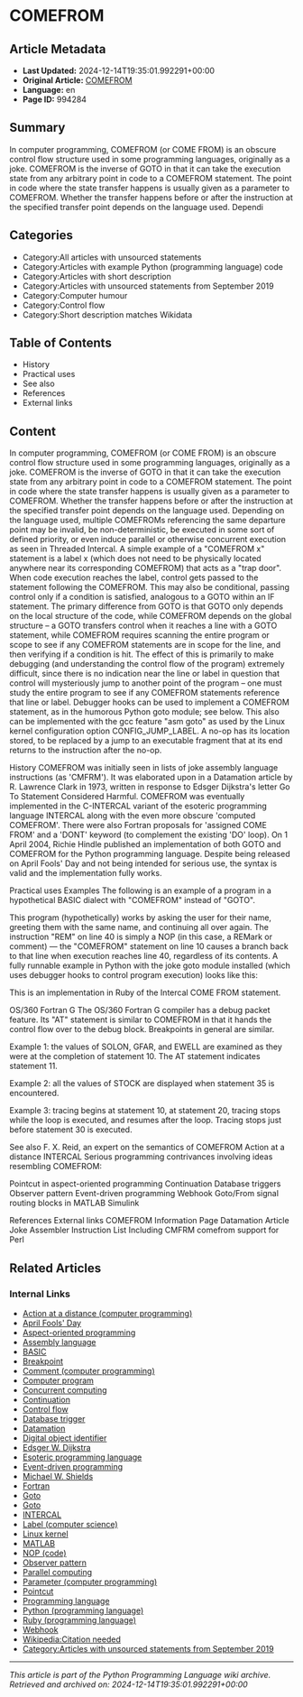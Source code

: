 # COMEFROM

## Article Metadata

- **Last Updated:** 2024-12-14T19:35:01.992291+00:00
- **Original Article:** [COMEFROM](https://en.wikipedia.org/wiki/COMEFROM)
- **Language:** en
- **Page ID:** 994284

## Summary

In computer programming, COMEFROM (or COME FROM) is an obscure control flow structure used in some programming languages, originally as a joke. COMEFROM is the inverse of GOTO in that it can take the execution state from any arbitrary point in code to a COMEFROM statement.
The point in code where the state transfer happens is usually given as a parameter to COMEFROM. Whether the transfer happens before or after the instruction at the specified transfer point depends on the language used. Dependi

## Categories

- Category:All articles with unsourced statements
- Category:Articles with example Python (programming language) code
- Category:Articles with short description
- Category:Articles with unsourced statements from September 2019
- Category:Computer humour
- Category:Control flow
- Category:Short description matches Wikidata

## Table of Contents

- History
- Practical uses
- See also
- References
- External links

## Content

In computer programming, COMEFROM (or COME FROM) is an obscure control flow structure used in some programming languages, originally as a joke. COMEFROM is the inverse of GOTO in that it can take the execution state from any arbitrary point in code to a COMEFROM statement.
The point in code where the state transfer happens is usually given as a parameter to COMEFROM. Whether the transfer happens before or after the instruction at the specified transfer point depends on the language used. Depending on the language used, multiple COMEFROMs referencing the same departure point may be invalid, be non-deterministic, be executed in some sort of defined priority, or even induce parallel or otherwise concurrent execution as seen in Threaded Intercal.
A simple example of a "COMEFROM x" statement is a label x (which does not need to be physically located anywhere near its corresponding COMEFROM) that acts as a "trap door". When code execution reaches the label, control gets passed to the statement following the COMEFROM. This may also be conditional, passing control only if a condition is satisfied, analogous to a GOTO within an IF statement. The primary difference from GOTO is that GOTO only depends on the local structure of the code, while COMEFROM depends on the global structure – a GOTO transfers control when it reaches a line with a GOTO statement, while COMEFROM requires scanning the entire program or scope to see if any COMEFROM statements are in scope for the line, and then verifying if a condition is hit. The effect of this is primarily to make debugging (and understanding the control flow of the program) extremely difficult, since there is no indication near the line or label in question that control will mysteriously jump to another point of the program – one must study the entire program to see if any COMEFROM statements reference that line or label.
Debugger hooks can be used to implement a COMEFROM statement, as in the humorous Python goto module; see below. This also can be implemented with the gcc feature "asm goto" as used by the Linux kernel configuration option CONFIG_JUMP_LABEL. A no-op has its location stored, to be replaced by a jump to an executable fragment that at its end returns to the instruction after the no-op.

History
COMEFROM was initially seen in lists of joke assembly language instructions (as 'CMFRM'). It was elaborated upon in a Datamation article by R. Lawrence Clark in 1973, written in response to Edsger Dijkstra's letter Go To Statement Considered Harmful. COMEFROM was eventually implemented in the C-INTERCAL variant of the esoteric programming language INTERCAL along with the even more obscure 'computed COMEFROM'. There were also Fortran proposals for 'assigned COME FROM' and a 'DONT' keyword (to complement the existing 'DO' loop).
On 1 April 2004, Richie Hindle published an implementation of both GOTO and COMEFROM for the Python programming language. Despite being released on April Fools' Day and not being intended for serious use, the syntax is valid and the implementation fully works.

Practical uses
Examples
The following is an example of a program in a hypothetical BASIC dialect with "COMEFROM" instead of "GOTO".

This program (hypothetically) works by asking the user for their name, greeting them with the same name, and continuing all over again. The instruction "REM" on line 40 is simply a NOP (in this case, a REMark or comment) — the "COMEFROM" statement on line 10 causes a branch back to that line when execution reaches line 40, regardless of its contents.
A fully runnable example in Python with the joke goto module installed (which uses debugger hooks to control program execution) looks like this:

This is an implementation in Ruby of the Intercal COME FROM statement.

OS/360 Fortran G
The OS/360 Fortran G compiler has a debug packet feature. Its "AT" statement is similar to COMEFROM in that it hands the control flow over to the debug block. Breakpoints in general are similar.

Example 1: the values of SOLON, GFAR, and EWELL are examined as they were at the completion of statement 10.  The AT statement indicates statement 11.

Example 2: all the values of STOCK are displayed when statement 35 is encountered.

Example 3: tracing begins at statement 10, at statement 20, tracing stops while the loop is executed, and resumes after the loop.  Tracing stops just before statement 30 is executed.

See also
F. X. Reid, an expert on the semantics of COMEFROM
Action at a distance
INTERCAL
Serious programming contrivances involving ideas resembling COMEFROM:

Pointcut in aspect-oriented programming
Continuation
Database triggers
Observer pattern
Event-driven programming
Webhook
Goto/From signal routing blocks in MATLAB Simulink

References
External links
COMEFROM Information Page
Datamation Article
Joke Assembler Instruction List Including CMFRM
comefrom support for Perl

## Related Articles

### Internal Links

- [Action at a distance (computer programming)](https://en.wikipedia.org/wiki/Action_at_a_distance_(computer_programming))
- [April Fools' Day](https://en.wikipedia.org/wiki/April_Fools%27_Day)
- [Aspect-oriented programming](https://en.wikipedia.org/wiki/Aspect-oriented_programming)
- [Assembly language](https://en.wikipedia.org/wiki/Assembly_language)
- [BASIC](https://en.wikipedia.org/wiki/BASIC)
- [Breakpoint](https://en.wikipedia.org/wiki/Breakpoint)
- [Comment (computer programming)](https://en.wikipedia.org/wiki/Comment_(computer_programming))
- [Computer program](https://en.wikipedia.org/wiki/Computer_program)
- [Concurrent computing](https://en.wikipedia.org/wiki/Concurrent_computing)
- [Continuation](https://en.wikipedia.org/wiki/Continuation)
- [Control flow](https://en.wikipedia.org/wiki/Control_flow)
- [Database trigger](https://en.wikipedia.org/wiki/Database_trigger)
- [Datamation](https://en.wikipedia.org/wiki/Datamation)
- [Digital object identifier](https://en.wikipedia.org/wiki/Digital_object_identifier)
- [Edsger W. Dijkstra](https://en.wikipedia.org/wiki/Edsger_W._Dijkstra)
- [Esoteric programming language](https://en.wikipedia.org/wiki/Esoteric_programming_language)
- [Event-driven programming](https://en.wikipedia.org/wiki/Event-driven_programming)
- [Michael W. Shields](https://en.wikipedia.org/wiki/Michael_W._Shields)
- [Fortran](https://en.wikipedia.org/wiki/Fortran)
- [Goto](https://en.wikipedia.org/wiki/Goto)
- [Goto](https://en.wikipedia.org/wiki/Goto)
- [INTERCAL](https://en.wikipedia.org/wiki/INTERCAL)
- [Label (computer science)](https://en.wikipedia.org/wiki/Label_(computer_science))
- [Linux kernel](https://en.wikipedia.org/wiki/Linux_kernel)
- [MATLAB](https://en.wikipedia.org/wiki/MATLAB)
- [NOP (code)](https://en.wikipedia.org/wiki/NOP_(code))
- [Observer pattern](https://en.wikipedia.org/wiki/Observer_pattern)
- [Parallel computing](https://en.wikipedia.org/wiki/Parallel_computing)
- [Parameter (computer programming)](https://en.wikipedia.org/wiki/Parameter_(computer_programming))
- [Pointcut](https://en.wikipedia.org/wiki/Pointcut)
- [Programming language](https://en.wikipedia.org/wiki/Programming_language)
- [Python (programming language)](https://en.wikipedia.org/wiki/Python_(programming_language))
- [Ruby (programming language)](https://en.wikipedia.org/wiki/Ruby_(programming_language))
- [Webhook](https://en.wikipedia.org/wiki/Webhook)
- [Wikipedia:Citation needed](https://en.wikipedia.org/wiki/Wikipedia:Citation_needed)
- [Category:Articles with unsourced statements from September 2019](https://en.wikipedia.org/wiki/Category:Articles_with_unsourced_statements_from_September_2019)

---
_This article is part of the Python Programming Language wiki archive._
_Retrieved and archived on: 2024-12-14T19:35:01.992291+00:00_